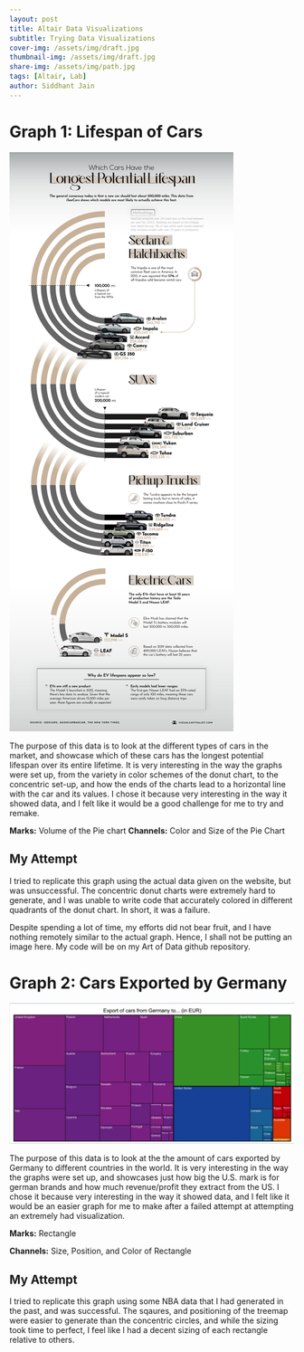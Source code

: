 ```yaml
---
layout: post
title: Altair Data Visualizations
subtitle: Trying Data Visualizations
cover-img: /assets/img/draft.jpg
thumbnail-img: /assets/img/draft.jpg
share-img: /assets/img/path.jpg
tags: [Altair, Lab]
author: Siddhant Jain
---
```


# **Graph 1: Lifespan of Cars**

![Lifespan of Cars](/assets/img/Cars.jpg)

The purpose of this data is to look at the different types of cars in the market, and showcase which of these cars has the longest potential lifespan over its entire lifetime. It is very interesting in the way the graphs were set up, from the variety in color schemes of the donut chart, to the concentric set-up, and how the ends of the charts lead to a horizontal line with the car and its values. I chose it because very interesting in the way it showed data, and I felt like it would be a good challenge for me to try and remake. 

**Marks:** 
Volume of the Pie chart 
**Channels:**
Color and Size of the Pie Chart


## **My Attempt**
I tried to replicate this graph using the actual data given on the website, but was unsuccessful. The concentric donut charts were extremely hard to generate, and I was unable to write code that accurately colored in different quadrants of the donut chart. In short, it was a failure.

Despite spending a lot of time, my efforts did not bear fruit, and I have nothing remotely similar to the actual graph. Hence, I shall not be putting an image here. My code will be on my Art of Data github repository.



# **Graph 2: Cars Exported by Germany**

![Cars Exported by Germany](/assets/img/German_Exports.png)

The purpose of this data is to look at the the amount of cars exported by Germany to different countries in the world. It is very interesting in the way the graphs were set up, and showcases just how big the U.S. mark is for german brands and how much revenue/profit they extract from the US. I chose it because very interesting in the way it showed data, and I felt like it would be an easier graph for me to make after a failed attempt at attempting an extremely had visualization. 

**Marks:** 
Rectangle

**Channels:**
Size, Position, and Color of Rectangle

## **My Attempt**
I tried to replicate this graph using some NBA data that I had generated in the past, and was successful. The sqaures, and positioning of the treemap were easier to generate than the concentric circles, and while the sizing took time to perfect, I feel like I had a decent sizing of each rectangle relative to others.

<div id="vis"></div>

<script type="text/javascript" src="https://cdn.jsdelivr.net/npm/vega@5"></script>
<script type="text/javascript" src="https://cdn.jsdelivr.net/npm/vega-lite@5.20.1"></script>
<script type="text/javascript" src="https://cdn.jsdelivr.net/npm/vega-embed@6"></script>

<script>
  (function(vegaEmbed) {
    var spec = {
      "config": {
        "view": {
          "continuousWidth": 300,
          "continuousHeight": 300,
          "stroke": "transparent"
        },
        "axis": {
          "grid": false,
          "labels": false,
          "ticks": false
        },
        "title": {
          "anchor": "middle",
          "color": "white",
          "font": "Georgia",
          "fontSize": 18,
          "fontWeight": "bold"
        }
      },
      "data": {
        "name": "data-8fccb3fd7bf476b9346511f56a248cfd"
      },
      "mark": {
        "type": "rect"
      },
      "encoding": {
        "color": {
          "field": "WS",
          "type": "quantitative"
        },
        "size": {
          "field": "normalized_WS",
          "type": "quantitative"
        },
        "tooltip": [
          {
            "field": "Name",
            "type": "nominal"
          },
          {
            "field": "WS",
            "type": "quantitative"
          }
        ],
        "x": {
          "field": "x",
          "type": "quantitative"
        }
      },
      "height": 200,
      "title": "Top 25 Players by Win Shares",
      "width": 800,
      "$schema": "https://vega.github.io/schema/vega-lite/v5.20.1.json",
      "datasets": {
        "data-8fccb3fd7bf476b9346511f56a248cfd": [
          {"Name": "Nikola Jokic", "Age": 28, "WS_Now": 17.0, "Experience": 9, "WS": 13.2, "normalized_WS": 0.05223585278986941, "x": 0.026117926394934706, "y": 0},
          {"Name": "Shai Gilgeous-Alexander", "Age": 25, "WS_Now": 14.6, "Experience": 6, "WS": 12.5, "normalized_WS": 0.049465769687376336, "x": 0.07696873763355758, "y": 0},
          {"Name": "Luka Doncic", "Age": 24, "WS_Now": 12.0, "Experience": 6, "WS": 11.3, "normalized_WS": 0.04471705579738821, "x": 0.12406015037593984, "y": 0},
          {"Name": "Domantas Sabonis", "Age": 27, "WS_Now": 12.6, "Experience": 8, "WS": 11.2, "normalized_WS": 0.0443213296398892, "x": 0.16857934309457853, "y": 0},
          {"Name": "Giannis Antetokounmpo", "Age": 29, "WS_Now": 13.2, "Experience": 11, "WS": 11.1, "normalized_WS": 0.043925603482390184, "x": 0.21270280965571825, "y": 0},
          {"Name": "Jalen Brunson", "Age": 27, "WS_Now": 11.2, "Experience": 6, "WS": 10.7, "normalized_WS": 0.04234269885239414, "x": 0.2558369608231104, "y": 0},
          {"Name": "Chet Holmgren", "Age": 21, "WS_Now": 8.9, "Experience": 2, "WS": 10.5, "normalized_WS": 0.04155124653739612, "x": 0.29778393351800553, "y": 0},
          {"Name": "Anthony Edwards", "Age": 22, "WS_Now": 7.5, "Experience": 4, "WS": 10.4, "normalized_WS": 0.041155520379897115, "x": 0.33913731697665217, "y": 0},
          {"Name": "Anthony Davis", "Age": 30, "WS_Now": 11.8, "Experience": 12, "WS": 10.3, "normalized_WS": 0.0407597942223981, "x": 0.3800949742777998, "y": 0},
          {"Name": "Jayson Tatum", "Age": 25, "WS_Now": 10.4, "Experience": 7, "WS": 10.3, "normalized_WS": 0.0407597942223981, "x": 0.42085476850019793, "y": 0},
          {"Name": "Victor Wembanyama", "Age": 20, "WS_Now": 3.7, "Experience": 1, "WS": 10.1, "normalized_WS": 0.039968341907400076, "x": 0.461218836565097, "y": 0}
        ]
      }
    };

    var embedOpt = {"mode": "vega-lite"};

    function showError(el, error){
        el.innerHTML = ('<div style="color:red;">'
                        + '<p>JavaScript Error: ' + error.message + '</p>'
                        + "<p>This usually means there's a typo in your chart specification. "
                        + "See the javascript console for the full traceback.</p>"
                        + '</div>');
        throw error;
    }

    const el = document.getElementById('vis');
    vegaEmbed("#vis", spec, embedOpt)
      .catch(error => showError(el, error));
  })(vegaEmbed);
</script>
